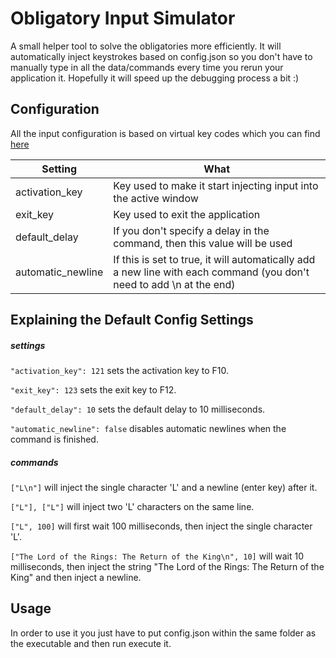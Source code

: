# Obligatory Input Simulator
A small helper tool to solve the obligatories more efficiently.
It will automatically inject keystrokes based on config.json so you don't have to manually type in all the data/commands every time you rerun your application it.
Hopefully it will speed up the debugging process a bit :)

## Configuration
All the input configuration is based on virtual key codes which you can find [here](http://cherrytree.at/misc/vk.htm)

| Setting | What |
|---|---|
|activation_key | Key used to make it start injecting input into the active window|
|exit_key | Key used to exit the application|
|default_delay | If you don't specify a delay in the command, then this value will be used|
|automatic_newline | If this is set to true, it will automatically add a new line with each command (you don't need to add \n at the end)|


## Explaining the Default Config Settings
##### settings
`"activation_key": 121` sets the activation key to F10.

`"exit_key": 123` sets the exit key to F12.

`"default_delay": 10` sets the default delay to 10 milliseconds.

`"automatic_newline": false` disables automatic newlines when the command is finished.

##### commands
`["L\n"]` will inject the single character 'L' and a newline (enter key) after it.

`["L"], ["L"]` will inject two 'L' characters on the same line.

`["L", 100]` will first wait 100 milliseconds, then inject the single character 'L'.

`["The Lord of the Rings: The Return of the King\n", 10]` will wait 10 milliseconds, then inject the string "The Lord of the Rings: The Return of the King" and then inject a newline.

## Usage
In order to use it you just have to put config.json within the same folder as the executable and then run execute it.







